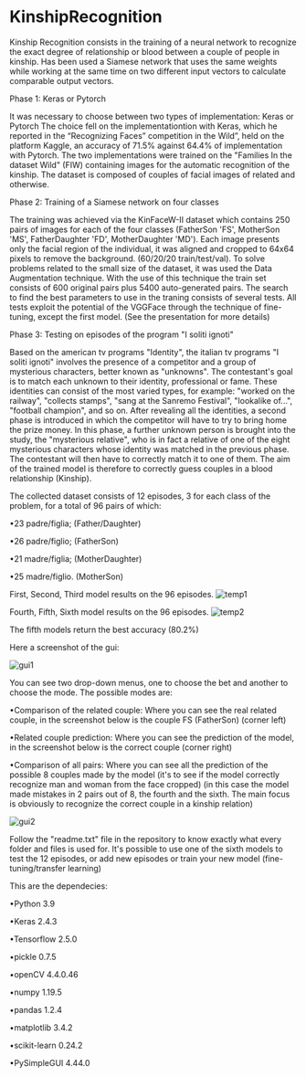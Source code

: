 # KinshipRecognition
Kinship Recognition consists in the training of a neural network to recognize the exact degree of relationship or blood between a couple of people in kinship.
Has been used a Siamese network that uses the same weights while working at the same time on two different input vectors to calculate comparable output vectors.

Phase 1: Keras or Pytorch

It was necessary to choose between two types of implementation: Keras or Pytorch
The choice fell on the implementationtion with Keras, which he reported in the “Recognizing Faces” competition in the Wild”, held on the platform Kaggle, an accuracy of 71.5% against 64.4% of implementation with Pytorch.
The two implementations were trained on the "Families In the dataset Wild" (FIW) containing images for the automatic recognition of the kinship. The dataset is composed of couples of facial images of related and otherwise.



Phase 2: Training of a Siamese network on four classes

The training was achieved via the KinFaceW-II dataset which contains 250 pairs of images for each of the four classes (FatherSon 'FS', MotherSon 'MS', FatherDaughter 'FD', MotherDaughter 'MD').
Each image presents only the facial region of the individual, it was aligned and cropped to 64x64 pixels to remove the background. (60/20/20 train/test/val).
To solve problems related to the small size of the dataset, it was used the Data Augmentation technique. With the use of this technique the train set consists of 600 original pairs plus 5400 auto-generated pairs.
The search to find the best parameters to use in the traning consists of several tests. All tests exploit the potential of the VGGFace through the technique of fine-tuning, except the first model. (See the presentation for more details)



Phase 3: Testing on episodes of the program "I soliti ignoti"

Based on the american tv programs "Identity", the italian tv programs "I soliti ignoti" involves the presence of a competitor and a group of mysterious characters, better known as "unknowns".
The contestant's goal is to match each unknown to their identity, professional or fame. These identities can consist of the most varied types, for example: "worked on the railway", "collects stamps", "sang at the Sanremo Festival", "lookalike of...", "football champion", and so on.
After revealing all the identities, a second phase is introduced in which the competitor will have to try to bring home the prize money. 
In this phase, a further unknown person is brought into the study, the "mysterious relative", who is in fact a relative of one of the eight mysterious characters whose identity was matched in the previous phase. The contestant will then have to correctly match it to one of them.
The aim of the trained model is therefore to correctly guess couples in a blood relationship (Kinship).

The collected dataset consists of 12 episodes, 3 for each class of the problem, for a total of 96 pairs of which:

  •23 padre/figlia; (Father/Daughter)
  
  •26 padre/figlio; (FatherSon)
  
  •21 madre/figlia; (MotherDaughter)
  
  •25 madre/figlio. (MotherSon)

First, Second, Third model results on the 96 episodes.
![temp1](https://github.com/ema-bar/KinshipRecognition/assets/53357066/8296d41b-ba11-456e-9b31-b4a90b7bc620)

Fourth, Fifth, Sixth model results on the 96 episodes.
![temp2](https://github.com/ema-bar/KinshipRecognition/assets/53357066/ad86d258-2859-4eb0-a538-21b9573c9f0b)


The fifth models return the best accuracy (80.2%)

Here a screenshot of the gui:

![gui1](https://github.com/ema-bar/KinshipRecognition/assets/53357066/63841892-74f9-4ccd-ac5d-a2a03883616a)


You can see two drop-down menus, one to choose the bet and another to choose the mode. The possible modes are:

 •Comparison of the related couple: Where you can see the real related couple, in the screenshot below is the couple FS (FatherSon) (corner left)

 •Related couple prediction: Where you can see the prediction of the model, in the screenshot below is the correct couple (corner right)

 •Comparison of all pairs: Where you can see all the prediction of the possible 8 couples made by the model (it's to see if the model correctly recognize man and woman from the face cropped) 
 (in this case the model made mistakes in 2 pairs out of 8, the fourth and the sixth. The main focus is obviously to recognize the correct couple in a kinship relation)


 ![gui2](https://github.com/ema-bar/KinshipRecognition/assets/53357066/81768bd7-9413-4600-8d1b-e91a8bbca702)


 Follow the "readme.txt" file in the repository to know exactly what every folder and files is used for. 
 It's possible to use one of the sixth models to test the 12 episodes, or add new episodes or train your new model (fine-tuning/transfer learning)

 This are the dependecies:
 
 •Python 3.9
 
•Keras 2.4.3

•Tensorflow 2.5.0

•pickle 0.7.5

•openCV 4.4.0.46

•numpy 1.19.5

•pandas 1.2.4

•matplotlib 3.4.2

•scikit-learn 0.24.2

•PySimpleGUI 4.44.0

 

